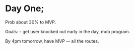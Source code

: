 # Day One;

Prob about 30% to MVP.

Goals: - get user knocked out early in the day, mob program.

By 4pm tomorrow, have MVP -- all the routes.
